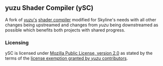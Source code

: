 ## yuzu Shader Compiler (**ySC**)
A fork of [*yuzu*'s](https://github.com/yuzu-emu/yuzu/) [shader compiler](https://github.com/yuzu-emu/yuzu/tree/master/src/shader_recompiler) modified for Skyline's needs with all other changes being upstreamed and changes from *yuzu* being downstreamed as possible which benefits both projects with shared progress.

### Licensing
ySC is licensed under [Mozilla Public License, version 2.0](LICENSE.md) as stated by the terms of the [license exemption granted by *yuzu* contributors](https://github.com/yuzu-emu/yuzu#license).
